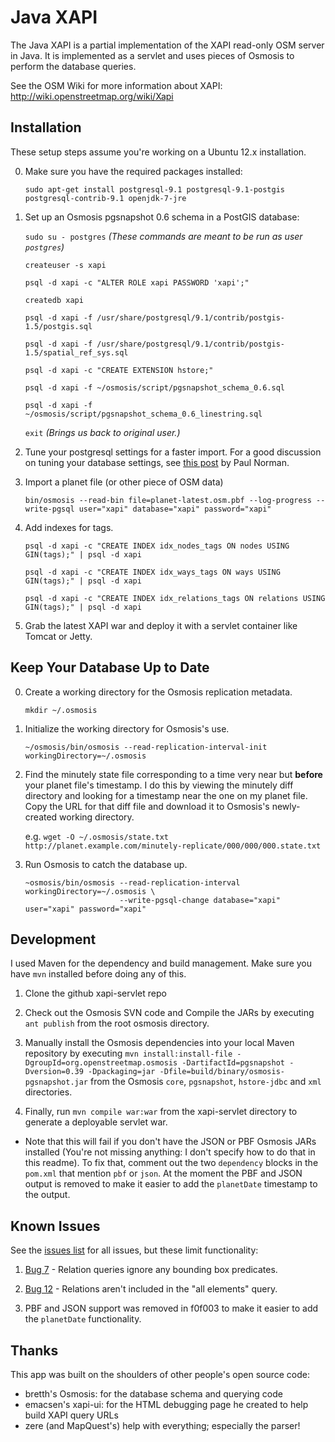 Java XAPI
=========

The Java XAPI is a partial implementation of the XAPI read-only OSM server in Java.
It is implemented as a servlet and uses pieces of Osmosis to perform the database
queries.

See the OSM Wiki for more information about XAPI: http://wiki.openstreetmap.org/wiki/Xapi

Installation
------------

These setup steps assume you're working on a Ubuntu 12.x installation.

0. Make sure you have the required packages installed:

    `sudo apt-get install postgresql-9.1 postgresql-9.1-postgis postgresql-contrib-9.1 openjdk-7-jre`

1. Set up an Osmosis pgsnapshot 0.6 schema in a PostGIS database:

    `sudo su - postgres` *(These commands are meant to be run as user `postgres`)*
    
    `createuser -s xapi`
    
    `psql -d xapi -c "ALTER ROLE xapi PASSWORD 'xapi';"`
    
    `createdb xapi`
    
    `psql -d xapi -f /usr/share/postgresql/9.1/contrib/postgis-1.5/postgis.sql`
    
    `psql -d xapi -f /usr/share/postgresql/9.1/contrib/postgis-1.5/spatial_ref_sys.sql`
    
    `psql -d xapi -c "CREATE EXTENSION hstore;"`
        
    `psql -d xapi -f ~/osmosis/script/pgsnapshot_schema_0.6.sql`
    
    `psql -d xapi -f ~/osmosis/script/pgsnapshot_schema_0.6_linestring.sql`

    `exit` *(Brings us back to original user.)*

2. Tune your postgresql settings for a faster import. For a good discussion on tuning your database settings, see [this post](http://www.paulnorman.ca/blog/2011/11/loading-a-pgsnapshot-schema-with-a-planet-take-2/) by Paul Norman.

3. Import a planet file (or other piece of OSM data)
    
    `bin/osmosis --read-bin file=planet-latest.osm.pbf --log-progress --write-pgsql user="xapi" database="xapi" password="xapi"`

4. Add indexes for tags.

    `psql -d xapi -c "CREATE INDEX idx_nodes_tags ON nodes USING GIN(tags);" | psql -d xapi`
    
    `psql -d xapi -c "CREATE INDEX idx_ways_tags ON ways USING GIN(tags);" | psql -d xapi`

    `psql -d xapi -c "CREATE INDEX idx_relations_tags ON relations USING GIN(tags);" | psql -d xapi`
  
5. Grab the latest XAPI war and deploy it with a servlet container like Tomcat or Jetty.

Keep Your Database Up to Date
-----------------------------

0. Create a working directory for the Osmosis replication metadata.

    `mkdir ~/.osmosis`

1. Initialize the working directory for Osmosis's use.

    `~/osmosis/bin/osmosis --read-replication-interval-init workingDirectory=~/.osmosis`

2. Find the minutely state file corresponding to a time very near but **before** your planet
   file's timestamp. I do this by viewing the minutely diff directory and looking for a
   timestamp near the one on my planet file. Copy the URL for that diff file and download it
   to Osmosis's newly-created working directory.

    e.g. `wget -O ~/.osmosis/state.txt http://planet.example.com/minutely-replicate/000/000/000.state.txt`

3. Run Osmosis to catch the database up.

    ```
    ~osmosis/bin/osmosis --read-replication-interval workingDirectory=~/.osmosis \
                         --write-pgsql-change database="xapi" user="xapi" password="xapi"
    ```

Development
-----------

I used Maven for the dependency and build management. Make sure you have `mvn` installed before
doing any of this.

1. Clone the github xapi-servlet repo

2. Check out the Osmosis SVN code and Compile the JARs by executing `ant publish` from the root
osmosis directory.

3. Manually install the Osmosis dependencies into your local Maven repository by executing `mvn install:install-file -DgroupId=org.openstreetmap.osmosis -DartifactId=pgsnapshot -Dversion=0.39 -Dpackaging=jar -Dfile=build/binary/osmosis-pgsnapshot.jar` from the Osmosis `core`, `pgsnapshot`, `hstore-jdbc`
and `xml` directories.

4. Finally, run `mvn compile war:war` from the xapi-servlet directory to generate a
deployable servlet war.

 - Note that this will fail if you don't have the JSON or PBF Osmosis JARs installed (You're not missing anything: I don't specify how to do that in this readme). To fix that, comment out the two `dependency` blocks in the `pom.xml` that mention `pbf` or `json`. At the moment the PBF and JSON output is removed to make it easier to add the `planetDate` timestamp to the output.

Known Issues
------------

See the [issues list](https://github.com/iandees/xapi-servlet/issues) for all issues, but these limit functionality:

1. [Bug 7](https://github.com/iandees/xapi-servlet/issues/7) - Relation queries ignore any bounding box predicates.

2. [Bug 12](https://github.com/iandees/xapi-servlet/issues/12) - Relations aren't included in the "all elements" query.

3. PBF and JSON support was removed in f0f003 to make it easier to add the `planetDate` functionality.

Thanks
------

This app was built on the shoulders of other people's open source code:

- bretth's Osmosis: for the database schema and querying code
- emacsen's xapi-ui: for the HTML debugging page he created to help build XAPI query URLs
- zere (and MapQuest's) help with everything; especially the parser!
